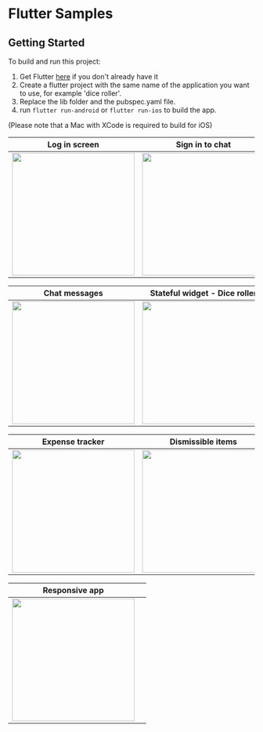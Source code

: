 # Flutter Samples

## Getting Started
To build and run this project:

1. Get Flutter [here](https://flutter.dev) if you don't already have it
2. Create a flutter project with the same name of the application you want to use, for example 'dice roller'.
3. Replace the lib folder and the pubspec.yaml file.
4. run `flutter run-android` or `flutter run-ios` to build the app.

(Please note that a Mac with XCode is required to build for iOS)

| **Log in screen**    | **Sign in to chat**     | 
|------------|-------------| 
|  <img src="https://media.giphy.com/media/U4GJUh0noZsyzuFHoO/giphy.gif" width="250"> |  <img src="https://media.giphy.com/media/vGn4IxxWaeS2pyHUro/giphy.gif" width="250"> |

| **Chat messages**      |   **Stateful widget - Dice roller**  | 
|------------|-------------| 
|  <img src="https://media.giphy.com/media/F8Fp7dQOLaG21VcDe6/giphy.gif" width="250"> |  <img src="https://media.giphy.com/media/Ga89Ai7MhNMG945FNX/giphy.gif" width="250"> | 

| **Expense tracker**      |   **Dismissible items**  | 
|------------|-------------| 
|  <img src="https://media.giphy.com/media/zF1so4RS1C5yqO45hr/giphy.gif" width="250"> |  <img src="https://media.giphy.com/media/FvciixL3xFuXv471ts/giphy.gif" width="250"> | 

| **Responsive app**      |    | 
|------------|-------------| 
|  <img src="https://media.giphy.com/media/ATQAAeumyxWRjehn6O/giphy.gif" width="250"> |   | 

